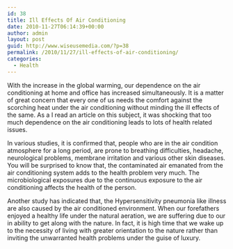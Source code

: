 ```yaml
---
id: 38
title: Ill Effects Of Air Conditioning
date: 2010-11-27T06:14:39+00:00
author: admin
layout: post
guid: http://www.wiseusemedia.com/?p=38
permalink: /2010/11/27/ill-effects-of-air-conditioning/
categories:
  - Health
---
```

With the increase in the global warming, our dependence on the air conditioning at home and office has increased simultaneously. It is a matter of great concern that every one of us needs the comfort against the scorching heat under the air conditioning without minding the ill effects of the same. As a I read an article on this subject, it was shocking that too much dependence on the air conditioning leads to lots of health related issues.

In various studies, it is confirmed that, people who are in the air condition atmosphere for a long period, are prone to breathing difficulties, headache, neurological problems, membrane irritation and various other skin diseases. You will be surprised to know that, the contaminated air emanated from the air conditioning system adds to the health problem very much. The microbiological exposures due to the continuous exposure to the air conditioning affects the health of the person.

Another study has indicated that, the Hypersensitivity pneumonia like illness are also caused by the air conditioned environment. When our forefathers enjoyed a healthy life under the natural aeration, we are suffering due to our in ability to get along with the nature. In fact, it is high time that we wake up to the necessity of living with greater orientation to the nature rather than inviting the unwarranted health problems under the guise of luxury.